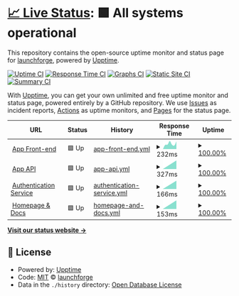 # [📈 Live Status](https://status.launchforge.co): <!--live status--> **🟩 All systems operational**

This repository contains the open-source uptime monitor and status page for [launchforge](https://status.launchforge.co), powered by [Upptime](https://github.com/upptime/upptime).

[![Uptime CI](https://github.com/launchforge/upptime/workflows/Uptime%20CI/badge.svg)](https://github.com/launchforge/upptime/actions?query=workflow%3A%22Uptime+CI%22)
[![Response Time CI](https://github.com/launchforge/upptime/workflows/Response%20Time%20CI/badge.svg)](https://github.com/launchforge/upptime/actions?query=workflow%3A%22Response+Time+CI%22)
[![Graphs CI](https://github.com/launchforge/upptime/workflows/Graphs%20CI/badge.svg)](https://github.com/launchforge/upptime/actions?query=workflow%3A%22Graphs+CI%22)
[![Static Site CI](https://github.com/launchforge/upptime/workflows/Static%20Site%20CI/badge.svg)](https://github.com/launchforge/upptime/actions?query=workflow%3A%22Static+Site+CI%22)
[![Summary CI](https://github.com/launchforge/upptime/workflows/Summary%20CI/badge.svg)](https://github.com/launchforge/upptime/actions?query=workflow%3A%22Summary+CI%22)

With [Upptime](https://upptime.js.org), you can get your own unlimited and free uptime monitor and status page, powered entirely by a GitHub repository. We use [Issues](https://github.com/launchforge/upptime/issues) as incident reports, [Actions](https://github.com/launchforge/upptime/actions) as uptime monitors, and [Pages](https://status.launchforge.co) for the status page.

<!--start: status pages-->
<!-- This summary is generated by Upptime (https://github.com/upptime/upptime) -->
<!-- Do not edit this manually, your changes will be overwritten -->
<!-- prettier-ignore -->
| URL | Status | History | Response Time | Uptime |
| --- | ------ | ------- | ------------- | ------ |
| <img alt="" src="https://favicons.githubusercontent.com/app.launchforge.co" height="13"> [App Front-end](https://app.launchforge.co) | 🟩 Up | [app-front-end.yml](https://github.com/launchforge/upptime/commits/HEAD/history/app-front-end.yml) | <details><summary><img alt="Response time graph" src="./graphs/app-front-end/response-time-week.png" height="20"> 232ms</summary><br><a href="https://status.launchforge.co/history/app-front-end"><img alt="Response time 232" src="https://img.shields.io/endpoint?url=https%3A%2F%2Fraw.githubusercontent.com%2Flaunchforge%2Fupptime%2FHEAD%2Fapi%2Fapp-front-end%2Fresponse-time.json"></a><br><a href="https://status.launchforge.co/history/app-front-end"><img alt="24-hour response time 232" src="https://img.shields.io/endpoint?url=https%3A%2F%2Fraw.githubusercontent.com%2Flaunchforge%2Fupptime%2FHEAD%2Fapi%2Fapp-front-end%2Fresponse-time-day.json"></a><br><a href="https://status.launchforge.co/history/app-front-end"><img alt="7-day response time 232" src="https://img.shields.io/endpoint?url=https%3A%2F%2Fraw.githubusercontent.com%2Flaunchforge%2Fupptime%2FHEAD%2Fapi%2Fapp-front-end%2Fresponse-time-week.json"></a><br><a href="https://status.launchforge.co/history/app-front-end"><img alt="30-day response time 232" src="https://img.shields.io/endpoint?url=https%3A%2F%2Fraw.githubusercontent.com%2Flaunchforge%2Fupptime%2FHEAD%2Fapi%2Fapp-front-end%2Fresponse-time-month.json"></a><br><a href="https://status.launchforge.co/history/app-front-end"><img alt="1-year response time 232" src="https://img.shields.io/endpoint?url=https%3A%2F%2Fraw.githubusercontent.com%2Flaunchforge%2Fupptime%2FHEAD%2Fapi%2Fapp-front-end%2Fresponse-time-year.json"></a></details> | <details><summary><a href="https://status.launchforge.co/history/app-front-end">100.00%</a></summary><a href="https://status.launchforge.co/history/app-front-end"><img alt="All-time uptime 100.00%" src="https://img.shields.io/endpoint?url=https%3A%2F%2Fraw.githubusercontent.com%2Flaunchforge%2Fupptime%2FHEAD%2Fapi%2Fapp-front-end%2Fuptime.json"></a><br><a href="https://status.launchforge.co/history/app-front-end"><img alt="24-hour uptime 100.00%" src="https://img.shields.io/endpoint?url=https%3A%2F%2Fraw.githubusercontent.com%2Flaunchforge%2Fupptime%2FHEAD%2Fapi%2Fapp-front-end%2Fuptime-day.json"></a><br><a href="https://status.launchforge.co/history/app-front-end"><img alt="7-day uptime 100.00%" src="https://img.shields.io/endpoint?url=https%3A%2F%2Fraw.githubusercontent.com%2Flaunchforge%2Fupptime%2FHEAD%2Fapi%2Fapp-front-end%2Fuptime-week.json"></a><br><a href="https://status.launchforge.co/history/app-front-end"><img alt="30-day uptime 100.00%" src="https://img.shields.io/endpoint?url=https%3A%2F%2Fraw.githubusercontent.com%2Flaunchforge%2Fupptime%2FHEAD%2Fapi%2Fapp-front-end%2Fuptime-month.json"></a><br><a href="https://status.launchforge.co/history/app-front-end"><img alt="1-year uptime 100.00%" src="https://img.shields.io/endpoint?url=https%3A%2F%2Fraw.githubusercontent.com%2Flaunchforge%2Fupptime%2FHEAD%2Fapi%2Fapp-front-end%2Fuptime-year.json"></a></details>
| <img alt="" src="https://favicons.githubusercontent.com/services.launchforge.co" height="13"> [App API](https://services.launchforge.co/api/v1/health) | 🟩 Up | [app-api.yml](https://github.com/launchforge/upptime/commits/HEAD/history/app-api.yml) | <details><summary><img alt="Response time graph" src="./graphs/app-api/response-time-week.png" height="20"> 327ms</summary><br><a href="https://status.launchforge.co/history/app-api"><img alt="Response time 327" src="https://img.shields.io/endpoint?url=https%3A%2F%2Fraw.githubusercontent.com%2Flaunchforge%2Fupptime%2FHEAD%2Fapi%2Fapp-api%2Fresponse-time.json"></a><br><a href="https://status.launchforge.co/history/app-api"><img alt="24-hour response time 327" src="https://img.shields.io/endpoint?url=https%3A%2F%2Fraw.githubusercontent.com%2Flaunchforge%2Fupptime%2FHEAD%2Fapi%2Fapp-api%2Fresponse-time-day.json"></a><br><a href="https://status.launchforge.co/history/app-api"><img alt="7-day response time 327" src="https://img.shields.io/endpoint?url=https%3A%2F%2Fraw.githubusercontent.com%2Flaunchforge%2Fupptime%2FHEAD%2Fapi%2Fapp-api%2Fresponse-time-week.json"></a><br><a href="https://status.launchforge.co/history/app-api"><img alt="30-day response time 327" src="https://img.shields.io/endpoint?url=https%3A%2F%2Fraw.githubusercontent.com%2Flaunchforge%2Fupptime%2FHEAD%2Fapi%2Fapp-api%2Fresponse-time-month.json"></a><br><a href="https://status.launchforge.co/history/app-api"><img alt="1-year response time 327" src="https://img.shields.io/endpoint?url=https%3A%2F%2Fraw.githubusercontent.com%2Flaunchforge%2Fupptime%2FHEAD%2Fapi%2Fapp-api%2Fresponse-time-year.json"></a></details> | <details><summary><a href="https://status.launchforge.co/history/app-api">100.00%</a></summary><a href="https://status.launchforge.co/history/app-api"><img alt="All-time uptime 100.00%" src="https://img.shields.io/endpoint?url=https%3A%2F%2Fraw.githubusercontent.com%2Flaunchforge%2Fupptime%2FHEAD%2Fapi%2Fapp-api%2Fuptime.json"></a><br><a href="https://status.launchforge.co/history/app-api"><img alt="24-hour uptime 100.00%" src="https://img.shields.io/endpoint?url=https%3A%2F%2Fraw.githubusercontent.com%2Flaunchforge%2Fupptime%2FHEAD%2Fapi%2Fapp-api%2Fuptime-day.json"></a><br><a href="https://status.launchforge.co/history/app-api"><img alt="7-day uptime 100.00%" src="https://img.shields.io/endpoint?url=https%3A%2F%2Fraw.githubusercontent.com%2Flaunchforge%2Fupptime%2FHEAD%2Fapi%2Fapp-api%2Fuptime-week.json"></a><br><a href="https://status.launchforge.co/history/app-api"><img alt="30-day uptime 100.00%" src="https://img.shields.io/endpoint?url=https%3A%2F%2Fraw.githubusercontent.com%2Flaunchforge%2Fupptime%2FHEAD%2Fapi%2Fapp-api%2Fuptime-month.json"></a><br><a href="https://status.launchforge.co/history/app-api"><img alt="1-year uptime 100.00%" src="https://img.shields.io/endpoint?url=https%3A%2F%2Fraw.githubusercontent.com%2Flaunchforge%2Fupptime%2FHEAD%2Fapi%2Fapp-api%2Fuptime-year.json"></a></details>
| <img alt="" src="https://favicons.githubusercontent.com/services.launchforge.co" height="13"> [Authentication Service](https://services.launchforge.co/auth/health/alive) | 🟩 Up | [authentication-service.yml](https://github.com/launchforge/upptime/commits/HEAD/history/authentication-service.yml) | <details><summary><img alt="Response time graph" src="./graphs/authentication-service/response-time-week.png" height="20"> 166ms</summary><br><a href="https://status.launchforge.co/history/authentication-service"><img alt="Response time 166" src="https://img.shields.io/endpoint?url=https%3A%2F%2Fraw.githubusercontent.com%2Flaunchforge%2Fupptime%2FHEAD%2Fapi%2Fauthentication-service%2Fresponse-time.json"></a><br><a href="https://status.launchforge.co/history/authentication-service"><img alt="24-hour response time 166" src="https://img.shields.io/endpoint?url=https%3A%2F%2Fraw.githubusercontent.com%2Flaunchforge%2Fupptime%2FHEAD%2Fapi%2Fauthentication-service%2Fresponse-time-day.json"></a><br><a href="https://status.launchforge.co/history/authentication-service"><img alt="7-day response time 166" src="https://img.shields.io/endpoint?url=https%3A%2F%2Fraw.githubusercontent.com%2Flaunchforge%2Fupptime%2FHEAD%2Fapi%2Fauthentication-service%2Fresponse-time-week.json"></a><br><a href="https://status.launchforge.co/history/authentication-service"><img alt="30-day response time 166" src="https://img.shields.io/endpoint?url=https%3A%2F%2Fraw.githubusercontent.com%2Flaunchforge%2Fupptime%2FHEAD%2Fapi%2Fauthentication-service%2Fresponse-time-month.json"></a><br><a href="https://status.launchforge.co/history/authentication-service"><img alt="1-year response time 166" src="https://img.shields.io/endpoint?url=https%3A%2F%2Fraw.githubusercontent.com%2Flaunchforge%2Fupptime%2FHEAD%2Fapi%2Fauthentication-service%2Fresponse-time-year.json"></a></details> | <details><summary><a href="https://status.launchforge.co/history/authentication-service">100.00%</a></summary><a href="https://status.launchforge.co/history/authentication-service"><img alt="All-time uptime 100.00%" src="https://img.shields.io/endpoint?url=https%3A%2F%2Fraw.githubusercontent.com%2Flaunchforge%2Fupptime%2FHEAD%2Fapi%2Fauthentication-service%2Fuptime.json"></a><br><a href="https://status.launchforge.co/history/authentication-service"><img alt="24-hour uptime 100.00%" src="https://img.shields.io/endpoint?url=https%3A%2F%2Fraw.githubusercontent.com%2Flaunchforge%2Fupptime%2FHEAD%2Fapi%2Fauthentication-service%2Fuptime-day.json"></a><br><a href="https://status.launchforge.co/history/authentication-service"><img alt="7-day uptime 100.00%" src="https://img.shields.io/endpoint?url=https%3A%2F%2Fraw.githubusercontent.com%2Flaunchforge%2Fupptime%2FHEAD%2Fapi%2Fauthentication-service%2Fuptime-week.json"></a><br><a href="https://status.launchforge.co/history/authentication-service"><img alt="30-day uptime 100.00%" src="https://img.shields.io/endpoint?url=https%3A%2F%2Fraw.githubusercontent.com%2Flaunchforge%2Fupptime%2FHEAD%2Fapi%2Fauthentication-service%2Fuptime-month.json"></a><br><a href="https://status.launchforge.co/history/authentication-service"><img alt="1-year uptime 100.00%" src="https://img.shields.io/endpoint?url=https%3A%2F%2Fraw.githubusercontent.com%2Flaunchforge%2Fupptime%2FHEAD%2Fapi%2Fauthentication-service%2Fuptime-year.json"></a></details>
| <img alt="" src="https://favicons.githubusercontent.com/launchforge.co" height="13"> [Homepage & Docs](https://launchforge.co) | 🟩 Up | [homepage-and-docs.yml](https://github.com/launchforge/upptime/commits/HEAD/history/homepage-and-docs.yml) | <details><summary><img alt="Response time graph" src="./graphs/homepage-and-docs/response-time-week.png" height="20"> 153ms</summary><br><a href="https://status.launchforge.co/history/homepage-and-docs"><img alt="Response time 153" src="https://img.shields.io/endpoint?url=https%3A%2F%2Fraw.githubusercontent.com%2Flaunchforge%2Fupptime%2FHEAD%2Fapi%2Fhomepage-and-docs%2Fresponse-time.json"></a><br><a href="https://status.launchforge.co/history/homepage-and-docs"><img alt="24-hour response time 153" src="https://img.shields.io/endpoint?url=https%3A%2F%2Fraw.githubusercontent.com%2Flaunchforge%2Fupptime%2FHEAD%2Fapi%2Fhomepage-and-docs%2Fresponse-time-day.json"></a><br><a href="https://status.launchforge.co/history/homepage-and-docs"><img alt="7-day response time 153" src="https://img.shields.io/endpoint?url=https%3A%2F%2Fraw.githubusercontent.com%2Flaunchforge%2Fupptime%2FHEAD%2Fapi%2Fhomepage-and-docs%2Fresponse-time-week.json"></a><br><a href="https://status.launchforge.co/history/homepage-and-docs"><img alt="30-day response time 153" src="https://img.shields.io/endpoint?url=https%3A%2F%2Fraw.githubusercontent.com%2Flaunchforge%2Fupptime%2FHEAD%2Fapi%2Fhomepage-and-docs%2Fresponse-time-month.json"></a><br><a href="https://status.launchforge.co/history/homepage-and-docs"><img alt="1-year response time 153" src="https://img.shields.io/endpoint?url=https%3A%2F%2Fraw.githubusercontent.com%2Flaunchforge%2Fupptime%2FHEAD%2Fapi%2Fhomepage-and-docs%2Fresponse-time-year.json"></a></details> | <details><summary><a href="https://status.launchforge.co/history/homepage-and-docs">100.00%</a></summary><a href="https://status.launchforge.co/history/homepage-and-docs"><img alt="All-time uptime 100.00%" src="https://img.shields.io/endpoint?url=https%3A%2F%2Fraw.githubusercontent.com%2Flaunchforge%2Fupptime%2FHEAD%2Fapi%2Fhomepage-and-docs%2Fuptime.json"></a><br><a href="https://status.launchforge.co/history/homepage-and-docs"><img alt="24-hour uptime 100.00%" src="https://img.shields.io/endpoint?url=https%3A%2F%2Fraw.githubusercontent.com%2Flaunchforge%2Fupptime%2FHEAD%2Fapi%2Fhomepage-and-docs%2Fuptime-day.json"></a><br><a href="https://status.launchforge.co/history/homepage-and-docs"><img alt="7-day uptime 100.00%" src="https://img.shields.io/endpoint?url=https%3A%2F%2Fraw.githubusercontent.com%2Flaunchforge%2Fupptime%2FHEAD%2Fapi%2Fhomepage-and-docs%2Fuptime-week.json"></a><br><a href="https://status.launchforge.co/history/homepage-and-docs"><img alt="30-day uptime 100.00%" src="https://img.shields.io/endpoint?url=https%3A%2F%2Fraw.githubusercontent.com%2Flaunchforge%2Fupptime%2FHEAD%2Fapi%2Fhomepage-and-docs%2Fuptime-month.json"></a><br><a href="https://status.launchforge.co/history/homepage-and-docs"><img alt="1-year uptime 100.00%" src="https://img.shields.io/endpoint?url=https%3A%2F%2Fraw.githubusercontent.com%2Flaunchforge%2Fupptime%2FHEAD%2Fapi%2Fhomepage-and-docs%2Fuptime-year.json"></a></details>

<!--end: status pages-->

[**Visit our status website →**](https://status.launchforge.co)

## 📄 License

- Powered by: [Upptime](https://github.com/upptime/upptime)
- Code: [MIT](./LICENSE) © [launchforge](https://status.launchforge.co)
- Data in the `./history` directory: [Open Database License](https://opendatacommons.org/licenses/odbl/1-0/)
